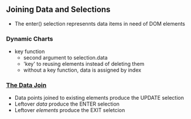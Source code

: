 ## Joining Data and Selections
* The enter() selection represennts data items in need of DOM elements

### Dynamic Charts

* key function
  *  second argument to selection.data
  *  'key' to reusing elements instead of deleting them
 	*  without a key function, data is assigned by index

### [The Data Join](https://bost.ocks.org/mike/join/?)
* Data points joined to existing elements produce the UPDATE selection
* Leftover _data_ produce the ENTER selection
* Leftover _elements_ produce the EXIT seletcion
